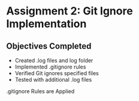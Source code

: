 # Assignment 2: Git Ignore Implementation

## Objectives Completed
- Created .log files and log folder
- Implemented .gitignore rules
- Verified Git ignores specified files
- Tested with additional .log files

 .gitignore Rules are Applied
